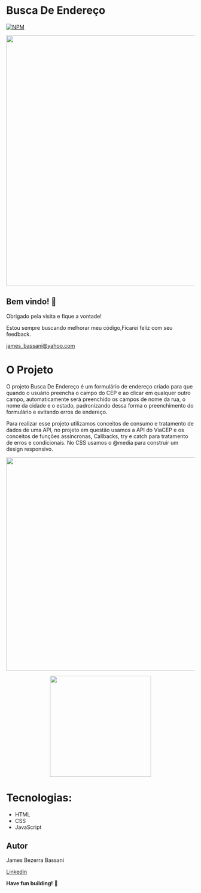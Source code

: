 # Busca De Endereço
[![NPM](https://img.shields.io/npm/l/react)](https://github.com/Jheimys/Electronic_battery/blob/master/LICENCE)

<p align=center>
  <image width="670" heigth="770" src='https://github.com/Jheimys/assets/blob/master/BuscaGif.gif'>
</p>

## Bem vindo! 👋

Obrigado pela visita e fique a vontade!

Estou sempre buscando melhorar meu código,Ficarei feliz com seu feedback.

james_bassani@yahoo.com

# O Projeto
 
 O projeto Busca De Endereço é um formulário de endereço criado para que quando o usuário preencha o campo do CEP e ao clicar em qualquer outro campo, automaticamente 
  será preenchido os campos de nome da rua, o nome da cidade e o estado, padronizando dessa forma o preenchimento do formulário e evitando erros de endereço.
  
  Para realizar esse projeto utilizamos conceitos de consumo e tratamento de dados de uma API, no projeto em questão usamos a API do ViaCEP e os conceitos de 
  funções assíncronas,  Callbacks, try e catch para tratamento de erros e condicionais. No CSS usamos o @media para construir um design responsivo.

  
  <p align=center>
    <image width="570" heigth="570" src='https://github.com/Jheimys/assets/blob/master/buscaDesk.png'>
  </p>

   <p align=center>
    <image width="270" heigth="270" src='https://github.com/Jheimys/assets/blob/master/buscamobile.png'>
  </p>
  

# Tecnologias:

- HTML
- CSS
- JavaScript

## Autor

James Bezerra Bassani

[Linkedin](https://www.linkedin.com/in/jheimys/)

**Have fun building!** 🚀


